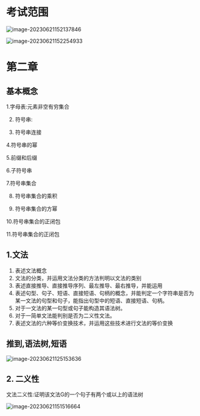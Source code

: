 # 考试范围

![image-20230621152137846](https://nunbey-bill.oss-cn-beijing.aliyuncs.com/2020-weekReport/image-20230621152137846.png)

![image-20230621152254933](https://nunbey-bill.oss-cn-beijing.aliyuncs.com/2020-weekReport/image-20230621152254933.png)

# 第二章 

## 基本概念

  1.字母表:元素非空有穷集合

   2. 符号串:

   3. 符号串连接

   4.符号串的幂

   5.前缀和后缀

   6.子符号串

   7.符号串集合

   8. 符号串集合的乘积

   9. 符号串集合的方幂

   10.符号串集合的正闭包

   11.符号串集合的正闭包

## 1.文法

1. 表述文法概念
2. 文法的分类，并运用文法分类的方法判明以文法的类别
3. 表述直接推导、直接推导序列、最左推导、最右推导，并能运用
4. 表述句型、句子、短语、直接短语、句柄的概念，并能判定一个字符串是否为某一文法的句型和句子，能指出句型中的短语、直接短语、句柄。
5. 对于一文法的某一句型或句子能构造其语法树。
6. 对于一简单文法能判别是否为二义性文法。
7. 表述文法的六种等价变换技术，并运用这些技术进行文法的等价变换

## 推到,语法树,短语

![image-20230621125153636](https://nunbey-bill.oss-cn-beijing.aliyuncs.com/2020-weekReport/image-20230621125153636.png)

## 2. 二义性

文法二义性:证明该文法G的一个句子有两个或以上的语法树

![image-20230621151516664](https://nunbey-bill.oss-cn-beijing.aliyuncs.com/2020-weekReport/image-20230621151516664.png)

